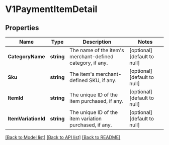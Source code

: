 # V1PaymentItemDetail

## Properties

 Name                | Type       | Description                                                    | Notes                        
---------------------|------------|----------------------------------------------------------------|------------------------------
 **CategoryName**    | **string** | The name of the item&#x27;s merchant-defined category, if any. | [optional] [default to null] 
 **Sku**             | **string** | The item&#x27;s merchant-defined SKU, if any.                  | [optional] [default to null] 
 **ItemId**          | **string** | The unique ID of the item purchased, if any.                   | [optional] [default to null] 
 **ItemVariationId** | **string** | The unique ID of the item variation purchased, if any.         | [optional] [default to null] 

[[Back to Model list]](../README.md#documentation-for-models) [[Back to API list]](../README.md#documentation-for-api-endpoints) [[Back to README]](../README.md)

